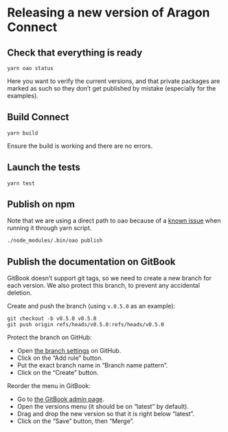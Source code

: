 # Releasing a new version of Aragon Connect

## Check that everything is ready

```console
yarn oao status
```

Here you want to verify the current versions, and that private packages are marked as such so they don’t get published by mistake (especially for the examples).

## Build Connect

```console
yarn build
```

Ensure the build is working and there are no errors.

## Launch the tests

```console
yarn test
```

## Publish on npm

Note that we are using a direct path to oao because of a [known issue](https://github.com/guigrpa/oao#oao-publish) when running it through yarn script.

```console
./node_modules/.bin/oao publish
```

## Publish the documentation on GitBook

GitBook doesn’t support git tags, so we need to create a new branch for each version. We also protect this branch, to prevent any accidental deletion.

Create and push the branch (using `v.0.5.0` as an example):

```console
git checkout -b v0.5.0 v0.5.0
git push origin refs/heads/v0.5.0:refs/heads/v0.5.0
```

Protect the branch on GitHub:

- Open [the branch settings](https://github.com/aragon/connect/settings/branches) on GitHub.
- Click on the “Add rule” button.
- Put the exact branch name in “Branch name pattern”.
- Click on the “Create” button.

Reorder the menu in GitBook:

- Go to [the GitBook admin page](https://app.gitbook.com/@aragon-one/s/connect/).
- Open the versions menu (it should be on “latest” by default).
- Drag and drop the new version so that it is right below “latest”.
- Click on the “Save” button, then “Merge”.
